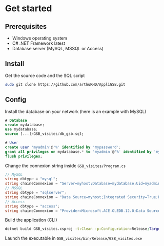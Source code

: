 # Get started

## Prerequisites

- Windows operating system
- C# .NET Framework latest
- Database server (MySQL, MSSQL or Access)

## Install

Get the source code and the SQL script

```sh
sudo git clone https://github.com/arthuRHD/AppliGSB.git
```

## Config

Install the database on your network (here is an example with MySQL)

```sql
# Database
create mydatabase;
use mydatabase;
source [...]/GSB_visites/db_gsb.sql;

# User
create user 'myadmin'@'%' identified by 'mypassword';
grant all privileges on mydatabase.* to 'myadmin'@'%' identified by 'mypassword';
flush privileges;
```

Change the connexion string inside `GSB_visites/Program.cs`

```cs
// MySQL
string dbtype = "mysql";
string chaineConnexion = "Server=myhost;Database=mydatabase;Uid=myadmin;Pwd=secret;SslMode=none;";
// MSSQL
string dbtype = "sqlserver";
string chaineConnexion = "Data Source=myhost;Integrated Security=True;Pooling=False;Encrypt=False;";
// Access
string dbtype = "access";
string chaineConnexion = "Provider=Microsoft.ACE.OLEDB.12.0;Data Source=C:\myFolder\myAccessFile.accdb;Persist Security Info=False;"
```

Build the application (CLI)

```sh
dotnet build GSB_visites.csproj -t:Clean -p:Configuration=Release;TargetFrameworkVersion=v4.7
```

Launch the executable in `GSB_visites/bin/Release/GSB_visites.exe`
